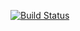 [![Build Status](https://travis-ci.com/linamandla96/bootcamp-terminal-tests.svg?branch=main)](https://travis-ci.com/linamandla96/bootcamp-terminal-tests)
